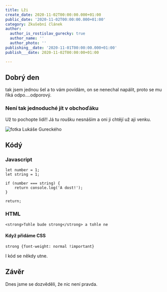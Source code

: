 ```yaml
---
title: Lži
create_date: 2020-11-02T00:00:00.000+01:00
public_date: '2020-11-02T00:00:00.000+01:00'
category: Zkušební článek
author:
  author_is_rostislav_gurecky: true
  author_name: ''
  author_photo: ''
publishing__date: '2020-11-01T00:00:00.000+01:00'
publish___date: 2020-11-02T00:00:00+01:00

---
```

## Dobrý den

tak jsem jednou šel a to vám povídám, on se nenechal napálit, proto se mu říká odpo....odporový.

### Není tak jednoduché jít v obchoďáku

Už to pochopte lidi!! Já tu roušku nesnáším a oni ji chtějí už aji venku.

![fotka Lukáše Gureckého](/uploads/psfix_20201008_205047.jpeg "Lukas Gurecky")

## Kódý

### Javascript

    let number = 1;
    let string = 1;
    
    if (number === string) {
    	return console.log('A dost!');
    }
    
    return;

### HTML

    <strong>Tohle bude strong</strong> a tohle ne

#### Když přidáme CSS

    strong {font-weight: normal !important}

I kód se někdy utne.

## Závěr

Dnes jsme se dozvěděli, že nic není pravda.